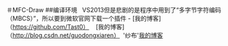＃MFC-Draw
##编译环境
    VS2013但是悲剧的是程序中用到了“多字节字符编码（MBCS）”，所以要到微软官网下载一个插件 - [我的博客]（https://github.com/Tast0）
    [我的博客]（http://blog.csdn.net/guodongxiaren）   '纱布'[我的博客](http://blog.csdn.net/guodongxiaren "悬停显示")  
